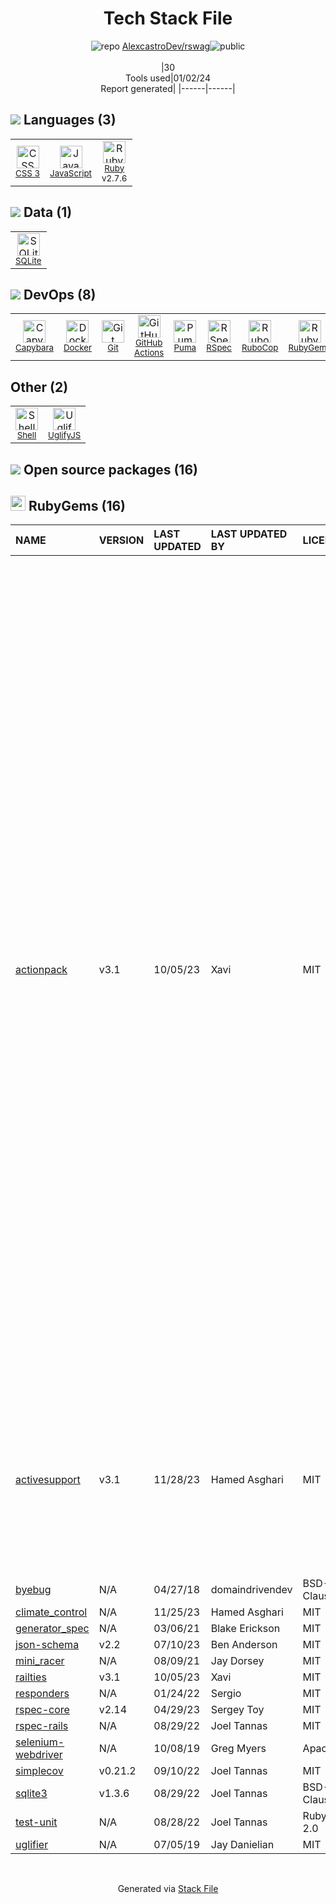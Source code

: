 <!--
&lt;--- Readme.md Snippet without images Start ---&gt;
## Tech Stack
AlexcastroDev/rswag is built on the following main stack:

- [Ruby](https://www.ruby-lang.org) – Languages
- [Puma](http://puma.io/) – Web Servers
- [SQLite](http://www.sqlite.org/) – Databases
- [JavaScript](https://developer.mozilla.org/en-US/docs/Web/JavaScript) – Languages
- [UglifyJS](http://lisperator.net/uglifyjs/) – Javascript Utilities & Libraries
- [RSpec](https://rspec.info/) – Testing Frameworks
- [Capybara](http://jnicklas.github.io/capybara/) – Testing Frameworks
- [RuboCop](http://batsov.com/rubocop/) – Code Review
- [Shell](https://en.wikipedia.org/wiki/Shell_script) – Shells
- [GitHub Actions](https://github.com/features/actions) – Continuous Integration
- [Docker](https://www.docker.com/) – Virtual Machine Platforms & Containers

Full tech stack [here](/techstack.md)

&lt;--- Readme.md Snippet without images End ---&gt;

&lt;--- Readme.md Snippet with images Start ---&gt;
## Tech Stack
AlexcastroDev/rswag is built on the following main stack:

- <img width='25' height='25' src='https://img.stackshare.io/service/989/ruby.png' alt='Ruby'/> [Ruby](https://www.ruby-lang.org) – Languages
- <img width='25' height='25' src='https://img.stackshare.io/service/1055/favicon.png' alt='Puma'/> [Puma](http://puma.io/) – Web Servers
- <img width='25' height='25' src='https://img.stackshare.io/service/1071/sqlite.jpg' alt='SQLite'/> [SQLite](http://www.sqlite.org/) – Databases
- <img width='25' height='25' src='https://img.stackshare.io/service/1209/javascript.jpeg' alt='JavaScript'/> [JavaScript](https://developer.mozilla.org/en-US/docs/Web/JavaScript) – Languages
- <img width='25' height='25' src='https://img.stackshare.io/service/2203/default_9058af6f02375a99f634f537d727e32df92ac262.png' alt='UglifyJS'/> [UglifyJS](http://lisperator.net/uglifyjs/) – Javascript Utilities & Libraries
- <img width='25' height='25' src='https://img.stackshare.io/service/2539/logo.png' alt='RSpec'/> [RSpec](https://rspec.info/) – Testing Frameworks
- <img width='25' height='25' src='https://img.stackshare.io/service/2595/capybara.png' alt='Capybara'/> [Capybara](http://jnicklas.github.io/capybara/) – Testing Frameworks
- <img width='25' height='25' src='https://img.stackshare.io/service/2643/rubocop.png' alt='RuboCop'/> [RuboCop](http://batsov.com/rubocop/) – Code Review
- <img width='25' height='25' src='https://img.stackshare.io/service/4631/default_c2062d40130562bdc836c13dbca02d318205a962.png' alt='Shell'/> [Shell](https://en.wikipedia.org/wiki/Shell_script) – Shells
- <img width='25' height='25' src='https://img.stackshare.io/service/11563/actions.png' alt='GitHub Actions'/> [GitHub Actions](https://github.com/features/actions) – Continuous Integration
- <img width='25' height='25' src='https://img.stackshare.io/service/586/n4u37v9t_400x400.png' alt='Docker'/> [Docker](https://www.docker.com/) – Virtual Machine Platforms & Containers

Full tech stack [here](/techstack.md)

&lt;--- Readme.md Snippet with images End ---&gt;
-->
<div align="center">

# Tech Stack File
![](https://img.stackshare.io/repo.svg "repo") [AlexcastroDev/rswag](https://github.com/AlexcastroDev/rswag)![](https://img.stackshare.io/public_badge.svg "public")
<br/><br/>
|30<br/>Tools used|01/02/24 <br/>Report generated|
|------|------|
</div>

## <img src='https://img.stackshare.io/languages.svg'/> Languages (3)
<table><tr>
  <td align='center'>
  <img width='36' height='36' src='https://img.stackshare.io/service/6727/css.png' alt='CSS 3'>
  <br>
  <sub><a href="https://developer.mozilla.org/en-US/docs/Web/CSS/CSS3">CSS 3</a></sub>
  <br>
  <sub></sub>
</td>

<td align='center'>
  <img width='36' height='36' src='https://img.stackshare.io/service/1209/javascript.jpeg' alt='JavaScript'>
  <br>
  <sub><a href="https://developer.mozilla.org/en-US/docs/Web/JavaScript">JavaScript</a></sub>
  <br>
  <sub></sub>
</td>

<td align='center'>
  <img width='36' height='36' src='https://img.stackshare.io/service/989/ruby.png' alt='Ruby'>
  <br>
  <sub><a href="https://www.ruby-lang.org">Ruby</a></sub>
  <br>
  <sub>v2.7.6</sub>
</td>

</tr>
</table>

## <img src='https://img.stackshare.io/databases.svg'/> Data (1)
<table><tr>
  <td align='center'>
  <img width='36' height='36' src='https://img.stackshare.io/service/1071/sqlite.jpg' alt='SQLite'>
  <br>
  <sub><a href="http://www.sqlite.org/">SQLite</a></sub>
  <br>
  <sub></sub>
</td>

</tr>
</table>

## <img src='https://img.stackshare.io/devops.svg'/> DevOps (8)
<table><tr>
  <td align='center'>
  <img width='36' height='36' src='https://img.stackshare.io/service/2595/capybara.png' alt='Capybara'>
  <br>
  <sub><a href="http://jnicklas.github.io/capybara/">Capybara</a></sub>
  <br>
  <sub></sub>
</td>

<td align='center'>
  <img width='36' height='36' src='https://img.stackshare.io/service/586/n4u37v9t_400x400.png' alt='Docker'>
  <br>
  <sub><a href="https://www.docker.com/">Docker</a></sub>
  <br>
  <sub></sub>
</td>

<td align='center'>
  <img width='36' height='36' src='https://img.stackshare.io/service/1046/git.png' alt='Git'>
  <br>
  <sub><a href="http://git-scm.com/">Git</a></sub>
  <br>
  <sub></sub>
</td>

<td align='center'>
  <img width='36' height='36' src='https://img.stackshare.io/service/11563/actions.png' alt='GitHub Actions'>
  <br>
  <sub><a href="https://github.com/features/actions">GitHub Actions</a></sub>
  <br>
  <sub></sub>
</td>

<td align='center'>
  <img width='36' height='36' src='https://img.stackshare.io/service/1055/favicon.png' alt='Puma'>
  <br>
  <sub><a href="http://puma.io/">Puma</a></sub>
  <br>
  <sub></sub>
</td>

<td align='center'>
  <img width='36' height='36' src='https://img.stackshare.io/service/2539/logo.png' alt='RSpec'>
  <br>
  <sub><a href="https://rspec.info/">RSpec</a></sub>
  <br>
  <sub></sub>
</td>

<td align='center'>
  <img width='36' height='36' src='https://img.stackshare.io/service/2643/rubocop.png' alt='RuboCop'>
  <br>
  <sub><a href="http://batsov.com/rubocop/">RuboCop</a></sub>
  <br>
  <sub></sub>
</td>

<td align='center'>
  <img width='36' height='36' src='https://img.stackshare.io/service/12795/5jL6-BA5_400x400.jpeg' alt='RubyGems'>
  <br>
  <sub><a href="https://rubygems.org/">RubyGems</a></sub>
  <br>
  <sub></sub>
</td>

</tr>
</table>

## Other (2)
<table><tr>
  <td align='center'>
  <img width='36' height='36' src='https://img.stackshare.io/service/4631/default_c2062d40130562bdc836c13dbca02d318205a962.png' alt='Shell'>
  <br>
  <sub><a href="https://en.wikipedia.org/wiki/Shell_script">Shell</a></sub>
  <br>
  <sub></sub>
</td>

<td align='center'>
  <img width='36' height='36' src='https://img.stackshare.io/service/2203/default_9058af6f02375a99f634f537d727e32df92ac262.png' alt='UglifyJS'>
  <br>
  <sub><a href="http://lisperator.net/uglifyjs/">UglifyJS</a></sub>
  <br>
  <sub></sub>
</td>

</tr>
</table>


## <img src='https://img.stackshare.io/group.svg' /> Open source packages (16)</h2>

## <img width='24' height='24' src='https://img.stackshare.io/service/12795/5jL6-BA5_400x400.jpeg'/> RubyGems (16)

|NAME|VERSION|LAST UPDATED|LAST UPDATED BY|LICENSE|VULNERABILITIES|
|:------|:------|:------|:------|:------|:------|
|[actionpack](https://rubygems.org/actionpack)|v3.1|10/05/23|Xavi |MIT|[CVE-2021-22885](https://github.com/advisories/GHSA-hjg4-8q5f-x6fm) (High)<br/>[CVE-2013-0156](https://github.com/advisories/GHSA-jmgw-6vjg-jjwg) (High)<br/>[CVE-2016-0752](https://github.com/advisories/GHSA-xrr4-p6fq-hjg7) (High)<br/>[CVE-2016-2098](https://github.com/advisories/GHSA-78rc-8c29-p45g) (High)<br/>[CVE-2016-0751](https://github.com/advisories/GHSA-ffpv-c4hm-3x6v) (High)<br/>[](https://github.com/advisories/GHSA-23v3-qfrj-wmgh) (Moderate)<br/>[](https://github.com/advisories/GHSA-qf5x-qgx7-437h) (Moderate)<br/>[](https://github.com/advisories/GHSA-5xmj-wm96-fmw8) (Moderate)<br/>[CVE-2014-7829](https://github.com/advisories/GHSA-h56m-vwxc-3qpw) (Moderate)<br/>[CVE-2013-6417](https://github.com/advisories/GHSA-wpw7-wxjm-cw8r) (Moderate)<br/>[CVE-2012-3424](https://github.com/advisories/GHSA-92w9-2pqw-rhjj) (Moderate)<br/>[CVE-2012-2660](https://github.com/advisories/GHSA-hgpp-pp89-4fgf) (Moderate)<br/>[CVE-2012-2694](https://github.com/advisories/GHSA-q34c-48gc-m9g8) (Moderate)<br/>[CVE-2012-3463](https://github.com/advisories/GHSA-98mf-8f57-64qf) (Moderate)<br/>[CVE-2013-1857](https://github.com/advisories/GHSA-j838-vfpq-fmf2) (Moderate)<br/>[CVE-2013-6414](https://github.com/advisories/GHSA-mpxf-gcw2-pw5q) (Moderate)<br/>[CVE-2013-6415](https://github.com/advisories/GHSA-6h5q-96hp-9jgm) (Moderate)<br/>[CVE-2014-0130](https://github.com/advisories/GHSA-6x85-j5j2-27jx) (Moderate)<br/>[CVE-2011-4319](https://github.com/advisories/GHSA-xxr8-833v-c7wc) (Moderate)<br/>[CVE-2013-4491](https://github.com/advisories/GHSA-699m-mcjm-9cw8) (Moderate)<br/>[CVE-2023-28362](https://github.com/advisories/GHSA-4g8v-vg43-wpgf) (Moderate)<br/>[CVE-2016-6316](https://github.com/advisories/GHSA-pc3m-v286-2jwj) (Moderate)<br/>[CVE-2012-1099](https://github.com/advisories/GHSA-2xjj-5x6h-8vmf) (Moderate)<br/>[CVE-2014-7818](https://github.com/advisories/GHSA-29gr-w57f-rpfw) (Moderate)<br/>[CVE-2012-3465](https://github.com/advisories/GHSA-7g65-ghrg-hpf5) (Moderate)<br/>[CVE-2013-1855](https://github.com/advisories/GHSA-q759-hwvc-m3jg) (Moderate)<br/>[CVE-2014-0082](https://github.com/advisories/GHSA-7cgp-c3g7-qvrw) (Moderate)<br/>[CVE-2016-2097](https://github.com/advisories/GHSA-vx9j-46rh-fqr8) (Moderate)<br/>[CVE-2014-0081](https://github.com/advisories/GHSA-m46p-ggm5-5j83) (Moderate)<br/>[](https://github.com/advisories/GHSA-vwfg-qj3r-6v3r) (Moderate)<br/>[](https://github.com/advisories/GHSA-m53f-rhq8-q6hf) (Moderate)<br/>[CVE-2022-3704](https://github.com/advisories/GHSA-9chr-4fjh-5rgw) (Low)<br/>[CVE-2015-7576](https://github.com/advisories/GHSA-p692-7mm3-3fxg) (Low)<br/>[CVE-2023-22795](https://github.com/advisories/GHSA-8xww-x3g3-6jcv) (Low)<br/>[CVE-2023-22792](https://github.com/advisories/GHSA-p84v-45xj-wwqj) (Low)|
|[activesupport](https://rubygems.org/activesupport)|v3.1|11/28/23|Hamed Asghari |MIT|[CVE-2023-28120](https://github.com/advisories/GHSA-pj73-v5mw-pm9j) (Moderate)<br/>[CVE-2012-1098](https://github.com/advisories/GHSA-qv8p-v9qw-wc7g) (Moderate)<br/>[CVE-2012-3464](https://github.com/advisories/GHSA-h835-75hw-pj89) (Moderate)<br/>[CVE-2015-3227](https://github.com/advisories/GHSA-j96r-xvjq-r9pg) (Moderate)<br/>[CVE-2015-3226](https://github.com/advisories/GHSA-vxvp-4xwc-jpp6) (Moderate)<br/>[CVE-2013-1856](https://github.com/advisories/GHSA-9c2j-593q-3g82) (Moderate)<br/>[CVE-2023-22796](https://github.com/advisories/GHSA-j6gc-792m-qgm2) (Low)|
|[byebug](https://rubygems.org/byebug)|N/A|04/27/18|domaindrivendev |BSD-2-Clause|N/A|
|[climate_control](https://rubygems.org/climate_control)|N/A|11/25/23|Hamed Asghari |MIT|N/A|
|[generator_spec](https://rubygems.org/generator_spec)|N/A|03/06/21|Blake Erickson |MIT|N/A|
|[json-schema](https://rubygems.org/json-schema)|v2.2|07/10/23|Ben Anderson |MIT|N/A|
|[mini_racer](https://rubygems.org/mini_racer)|N/A|08/09/21|Jay Dorsey |MIT|N/A|
|[railties](https://rubygems.org/railties)|v3.1|10/05/23|Xavi |MIT|N/A|
|[responders](https://rubygems.org/responders)|N/A|01/24/22|Sergio |MIT|N/A|
|[rspec-core](https://rubygems.org/rspec-core)|v2.14|04/29/23|Sergey Toy |MIT|N/A|
|[rspec-rails](https://rubygems.org/rspec-rails)|N/A|08/29/22|Joel Tannas |MIT|N/A|
|[selenium-webdriver](https://rubygems.org/selenium-webdriver)|N/A|10/08/19|Greg Myers |Apache-2.0|N/A|
|[simplecov](https://rubygems.org/simplecov)|v0.21.2|09/10/22|Joel Tannas |MIT|N/A|
|[sqlite3](https://rubygems.org/sqlite3)|v1.3.6|08/29/22|Joel Tannas |BSD-3-Clause|N/A|
|[test-unit](https://rubygems.org/test-unit)|N/A|08/28/22|Joel Tannas |Ruby,Python-2.0|N/A|
|[uglifier](https://rubygems.org/uglifier)|N/A|07/05/19|Jay Danielian |MIT|N/A|

<br/>
<div align='center'>

Generated via [Stack File](https://github.com/marketplace/stack-file)
